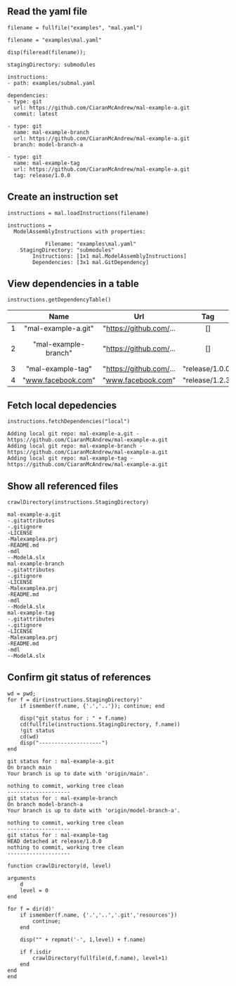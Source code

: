 ## Read the yaml file

```matlab:Code
filename = fullfile("examples", "mal.yaml")
```

```text:Output
filename = "examples\mal.yaml"
```

```matlab:Code
disp(fileread(filename));
```

```text:Output
stagingDirectory: submodules

instructions:
- path: examples/submal.yaml

dependencies:
- type: git
  url: https://github.com/CiaranMcAndrew/mal-example-a.git
  commit: latest

- type: git
  name: mal-example-branch
  url: https://github.com/CiaranMcAndrew/mal-example-a.git
  branch: model-branch-a

- type: git
  name: mal-example-tag
  url: https://github.com/CiaranMcAndrew/mal-example-a.git
  tag: release/1.0.0
```

## Create an instruction set

```matlab:Code
instructions = mal.loadInstructions(filename)
```

```text:Output
instructions = 
  ModelAssemblyInstructions with properties:

            Filename: "examples\mal.yaml"
    StagingDirectory: "submodules"
        Instructions: [1x1 mal.ModelAssemblyInstructions]
        Dependencies: [3x1 mal.GitDependency]

```

## View dependencies in a table

```matlab:Code
instructions.getDependencyTable()
```

| |Name|Url|Tag|Branch|Commit|Type|
|:--:|:--:|:--:|:--:|:--:|:--:|:--:|
|1|"mal-example-a.git"|"https://github.com/...|[]|"main"|"latest"|"git"|
|2|"mal-example-branch"|"https://github.com/...|[]|"model-branch-a"|"latest"|"git"|
|3|"mal-example-tag"|"https://github.com/...|"release/1.0.0"|"main"|"latest"|"git"|
|4|"www.facebook.com"|"www.facebook.com"|"release/1.2.3"|"main"|"latest"|"git"|

## Fetch local depedencies

```matlab:Code
instructions.fetchDependencies("local")
```

```text:Output
Adding local git repo: mal-example-a.git - https://github.com/CiaranMcAndrew/mal-example-a.git
Adding local git repo: mal-example-branch - https://github.com/CiaranMcAndrew/mal-example-a.git
Adding local git repo: mal-example-tag - https://github.com/CiaranMcAndrew/mal-example-a.git
```

## Show all referenced files

```matlab:Code
crawlDirectory(instructions.StagingDirectory)
```

```text:Output
mal-example-a.git
-.gitattributes
-.gitignore
-LICENSE
-Malexamplea.prj
-README.md
-mdl
--ModelA.slx
mal-example-branch
-.gitattributes
-.gitignore
-LICENSE
-Malexamplea.prj
-README.md
-mdl
--ModelA.slx
mal-example-tag
-.gitattributes
-.gitignore
-LICENSE
-Malexamplea.prj
-README.md
-mdl
--ModelA.slx
```

## Confirm git status of references

```matlab:Code
wd = pwd;
for f = dir(instructions.StagingDirectory)'
    if ismember(f.name, {'.','..'}); continue; end
    
    disp("git status for : " + f.name)
    cd(fullfile(instructions.StagingDirectory, f.name))
    !git status
    cd(wd)
    disp("--------------------")
end
```

```text:Output
git status for : mal-example-a.git
On branch main
Your branch is up to date with 'origin/main'.

nothing to commit, working tree clean
--------------------
git status for : mal-example-branch
On branch model-branch-a
Your branch is up to date with 'origin/model-branch-a'.

nothing to commit, working tree clean
--------------------
git status for : mal-example-tag
HEAD detached at release/1.0.0
nothing to commit, working tree clean
--------------------
```

```matlab:Code
function crawlDirectory(d, level)

arguments
    d
    level = 0
end

for f = dir(d)'
    if ismember(f.name, {'.','..','.git','resources'})
        continue; 
    end

    disp("" + repmat('-', 1,level) + f.name)

    if f.isdir
        crawlDirectory(fullfile(d,f.name), level+1)
    end
end
end
```
